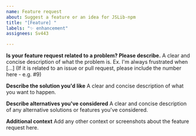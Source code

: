 ```yaml
---
name: Feature request
about: Suggest a feature or an idea for JSLib-npm
title: "[Feature] "
labels: "✨ enhancement"
assignees: Sv443

---
```


**Is your feature request related to a problem? Please describe.**
A clear and concise description of what the problem is. Ex. I'm always frustrated when [...]
(If it is related to an issue or pull request, please include the number here - e.g. #9)

**Describe the solution you'd like**
A clear and concise description of what you want to happen.

**Describe alternatives you've considered**
A clear and concise description of any alternative solutions or features you've considered.

**Additional context**
Add any other context or screenshots about the feature request here.
